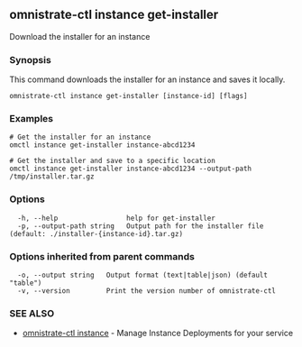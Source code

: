 ## omnistrate-ctl instance get-installer

Download the installer for an instance

### Synopsis

This command downloads the installer for an instance and saves it locally.

```
omnistrate-ctl instance get-installer [instance-id] [flags]
```

### Examples

```
# Get the installer for an instance
omctl instance get-installer instance-abcd1234

# Get the installer and save to a specific location
omctl instance get-installer instance-abcd1234 --output-path /tmp/installer.tar.gz
```

### Options

```
  -h, --help                 help for get-installer
  -p, --output-path string   Output path for the installer file (default: ./installer-{instance-id}.tar.gz)
```

### Options inherited from parent commands

```
  -o, --output string   Output format (text|table|json) (default "table")
  -v, --version         Print the version number of omnistrate-ctl
```

### SEE ALSO

- [omnistrate-ctl instance](omnistrate-ctl_instance.md) - Manage Instance Deployments for your service
